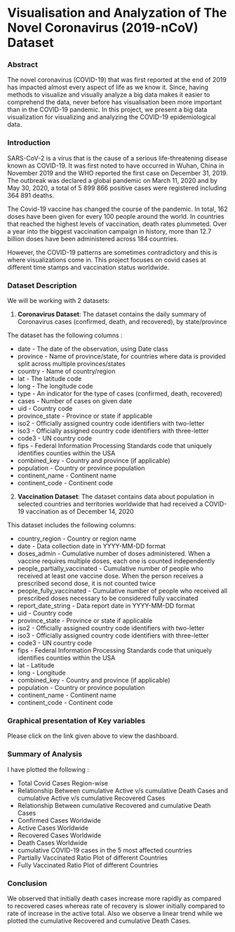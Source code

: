 

# Visualisation and Analyzation of The Novel Coronavirus (2019-nCoV) Dataset

### Abstract

  The novel coronavirus (COVID-19) that was first reported at the end of 2019 has impacted almost every aspect of life as we know it. Since, having methods to visualize and visually analyze a big data makes it easier to comprehend the data, never before has visualisation been more important than in the COVID-19 pandemic. In this project, we present a big data visualization for visualizing and analyzing the COVID-19 epidemiological data. 


### Introduction

  SARS-CoV-2 is a virus that is the cause of a serious life-threatening disease known as COVID-19. It was first noted to have occurred in Wuhan, China in November 2019 and the WHO reported the first case on December 31, 2019. The outbreak was declared a global pandemic on March 11, 2020 and by May 30, 2020, a total of 5 899 866 positive cases were registered including 364 891 deaths.

  The Covid-19 vaccine has changed the course of the pandemic. In total, 162 doses have been given for every 100 people around the world. In countries that reached the highest levels of vaccination, death rates plummeted. Over a year into the biggest vaccination campaign in history, more than 12.7 billion doses have been administered across 184 countries. 

  However, the COVID-19 patterns are sometimes contradictory and this is where visualizations come in. This project focuses on covid cases at different time stamps and vaccination status worldwide.

### Dataset Description

We will be working with 2 datasets:
1) **Coronavirus Dataset**:  The dataset contains the daily summary of Coronavirus cases (confirmed, death, and recovered), by state/province

The dataset has the following columns :

*   date - The date of the observation, using Date class
*   province - Name of province/state, for countries where data is provided split across multiple provinces/states
*   country - Name of country/region
*   lat - The latitude code
*   long - The longitude code
*   type - An indicator for the type of cases (confirmed, death, recovered)
*   cases - Number of cases on given date
*   uid - Country code
*   province_state - Province or state if applicable
*   iso2 - Officially assigned country code identifiers with two-letter
*   iso3 - Officially assigned country code identifiers with three-letter
*   code3 - UN country code
*   fips - Federal Information Processing Standards code that uniquely identifies counties within the USA
*   combined_key - Country and province (if applicable)
*   population - Country or province population
*   continent_name - Continent name
*   continent_code - Continent code 

2) **Vaccination Dataset**: The dataset contains data about population in selected countries and territories worldwide that had received a COVID-19 vaccination as of December 14, 2020

This dataset includes the following columns:

*   country_region - Country or region name
*   date - Data collection date in YYYY-MM-DD format
*   doses_admin - Cumulative number of doses administered. When a vaccine requires multiple doses, each one is counted independently
*   people_partially_vaccinated - Cumulative number of people who received at least one vaccine dose. When the person receives a prescribed second dose, it is not counted twice
*   people_fully_vaccinated - Cumulative number of people who received all prescribed doses necessary to be considered fully vaccinated
*   report_date_string - Data report date in YYYY-MM-DD format
*   uid - Country code
*   province_state - Province or state if applicable
*   iso2 - Officially assigned country code identifiers with two-letter
*   iso3 - Officially assigned country code identifiers with three-letter
*   code3 - UN country code
*   fips - Federal Information Processing Standards code that uniquely identifies counties within the USA
*   lat - Latitude
*   long - Longitude
*   combined_key - Country and province (if applicable)
*   population - Country or province population
*   continent_name - Continent name
*   continent_code - Continent code

### Graphical presentation of Key variables

Please click on the link given above to view the dashboard.


### Summary of Analysis

I have plotted the following :

*  Total Covid Cases Region-wise
*  Relationship Between cumulative Active v/s cumulative Death Cases and cumulative Active v/s cumulative Recovered Cases
*  Relationship Between cumulative Recovered and cumulative Death Cases
*  Confirmed Cases Worldwide
*  Active Cases Worldwide
*  Recovered Cases Worldwide
*  Death Cases Worldwide
*  cumulative COVID-19 cases in the 5 most affected countries
*  Partially Vaccinated Ratio Plot of different Countries
*  Fully Vaccinated Ratio Plot of different Countries

### Conclusion

We observed that initially death cases increase more rapidly as compared to recovered cases whereas rate of recovery is slower initially compared to rate of increase in the active total. Also we observe a linear trend while we plotted the cumulative Recovered and cumulative Death Cases.

